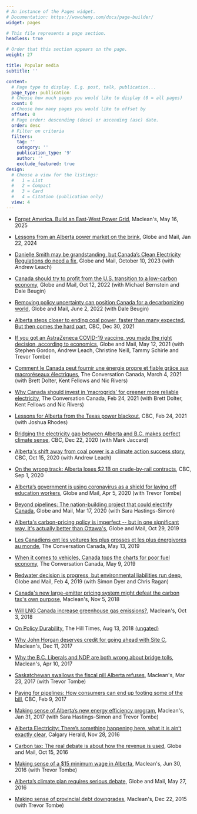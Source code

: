 ```yaml
---
# An instance of the Pages widget.
# Documentation: https://wowchemy.com/docs/page-builder/
widget: pages

# This file represents a page section.
headless: true

# Order that this section appears on the page.
weight: 27

title: Popular media
subtitle: ''

content:
  # Page type to display. E.g. post, talk, publication...
  page_type: publication
  # Choose how much pages you would like to display (0 = all pages)
  count: 0
  # Choose how many pages you would like to offset by
  offset: 0
  # Page order: descending (desc) or ascending (asc) date.
  order: desc
  # Filter on criteria
  filters:
    tag: ''
    category: ''
    publication_type: '9'
    author: ''
    exclude_featured: true
design:
  # Choose a view for the listings:
  #   1 = List
  #   2 = Compact
  #   3 = Card
  #   4 = Citation (publication only)
  view: 4
---
```

* <a href="https://macleans.ca/economy/forget-america-build-an-east-west-power-grid/" target="blank">Forget America. Build an East-West Power Grid</a>, Maclean's, 
May 16, 2025

- <a href="https://www.theglobeandmail.com/business/commentary/article-lessons-from-an-alberta-power-market-on-the-brink/" target="blank">Lessons from an Alberta power market on the brink</a>, Globe and Mail, Jan 22, 2024

* <a href="https://www.theglobeandmail.com/opinion/article-danielle-smith-may-be-grandstanding-but-canadas-clean-electricity/" target="blank">Danielle Smith may be grandstanding, but Canada’s Clean Electricity Regulations do need a fix</a>, Globe and Mail, October 10, 2023 (with Andrew Leach)

- <a href="https://www.theglobeandmail.com/opinion/article-climate-change-canada-low-carbon-economy/" target="blank">Canada should try to profit from the U.S. transition to a low-carbon economy</a>, Globe and Mail, Oct 12, 2022 (with Michael Bernstein and Dale Beugin)

* <a href="https://www.theglobeandmail.com/opinion/article-removing-policy-uncertainty-can-position-canada-for-a-decarbonizing/" target="blank">Removing policy uncertainty can position Canada for a decarbonizing world</a>, Globe and Mail, June 2, 2022 (with Dale Beugin)

- <a href="https://www.cbc.ca/news/canada/calgary/opinion-alberta-end-coal-power-natural-gas-solar-wind-nuclear-1.6300606" target="blank">Alberta steps closer to ending coal power, faster than many expected. But then comes the hard part</a>, CBC, Dec 30, 2021

* <a href="https://www.theglobeandmail.com/opinion/article-if-you-got-an-astrazeneca-covid-19-vaccine-you-made-the-right-decision/" target="blank">If you got an AstraZeneca COVID-19 vaccine, you made the right decision, according to economics</a>, Globe and Mail, May 12, 2021 (with Stephen Gordon, Andrew Leach, Christine Neill, Tammy Schirle and Trevor Tombe)

- <a href="https://theconversation.com/comment-le-canada-peut-fournir-une-energie-propre-et-fiable-grace-aux-macroreseaux-electriques-156025" target="blank">Comment le Canada peut fournir une énergie propre et fiable grâce aux macroréseaux électriques</a>, The Conversation Canada, March 4, 2021 (with Brett Dolter, Kent Fellows and Nic Rivers)

* <a href="https://theconversation.com/why-canada-should-invest-in-macrogrids-for-greener-more-reliable-electricity-155713" target="blank">Why Canada should invest in ‘macrogrids’ for greener more reliable electricity</a>, The Conversation Canada, Feb 24, 2021 (with Brett Dolter, Kent Fellows and Nic Rivers)

- <a href="https://www.cbc.ca/news/canada/calgary/road-ahead-texas-power-outages-lessons-for-alberta-1.5917052" target="blank">Lessons for Alberta from the Texas power blackout</a>, CBC, Feb 24, 2021 (with Joshua Rhodes)

* <a href="https://www.cbc.ca/news/canada/calgary/road-ahead-alberta-bc-electricity-bridge-interties-1.5848042" target="blank">Bridging the electricity gap between Alberta and B.C. makes perfect climate sense</a>, CBC, Dec 22, 2020 (with Mark Jaccard)

- <a href="https://www.cbc.ca/news/canada/calgary/road-ahead-alberta-coal-power-electricity-decline-1.5761858" target="blank">Alberta's shift away from coal power is a climate action success story</a>, CBC, Oct 15, 2020 (with Andrew Leach)

* <a href="https://www.cbc.ca/news/canada/calgary/alberta-crude-by-rail-1.5706160" target="blank">On the wrong track: Alberta loses $2.1B on crude-by-rail contracts</a>, CBC, Sep 1, 2020

- <a href="https://www.theglobeandmail.com/opinion/article-albertas-government-is-using-coronavirus-as-a-shield-for-laying-off/" target="blank">Alberta’s government is using coronavirus as a shield for laying off education workers</a>, Globe and Mail, Apr 5, 2020 (with Trevor Tombe)

* <a href="https://www.theglobeandmail.com/opinion/article-beyond-pipelines-the-nation-building-project-that-could-electrify/" target="blank">Beyond pipelines: The nation-building project that could electrify Canada</a>, Globe and Mail, Mar 17, 2020 (with Sara Hastings-Simon)

- <a href="https://www.theglobeandmail.com/opinion/article-albertas-carbon-pricing-policy-is-imperfect-but-in-one-significant/" target="blank">Alberta's carbon-pricing policy is imperfect -- but in one significant way, it's actually better than Ottawa's</a>, Globe and Mail, Oct 29, 2019

* <a href="https://theconversation.com/les-canadiens-ont-les-voitures-les-plus-grosses-et-les-plus-energivores-au-monde-116862" target="blank">Les Canadiens ont les voitures les plus grosses et les plus énergivores au monde</a>, The Conversation Canada, May 13, 2019

- <a href="https://theconversation.com/when-it-comes-to-vehicles-canada-tops-the-charts-for-poor-fuel-economy-115213" target="blank">When it comes to vehicles, Canada tops the charts for poor fuel economy</a>, The Conversation Canada, May 9, 2019

* <a href="https://www.theglobeandmail.com/opinion/article-redwater-decision-is-progress-but-environmental-liabilities-run-deep/" target="blank">Redwater decision is progress, but environmental liabilities run deep</a>, Globe and Mail, Feb 4, 2019 (with Simon Dyer and Chris Ragan)

- <a href="https://www.macleans.ca/opinion/canadas-new-large-emitter-pricing-system-defeats-the-carbon-taxs-own-purpose/" target="blank">Canada's new large-emitter pricing system might defeat the carbon tax's own purpose</a>, Maclean's, Nov 5, 2018

* <a href="https://www.macleans.ca/opinion/will-lng-canada-increase-greenhouse-gas-emissions-its-complicated/" target="blank">Will LNG Canada increase greenhouse gas emissions?</a>, Maclean's, Oct 3, 2018

- <a href="https://www.hilltimes.com/2018/08/13/on-policy-durability/153455" target="blank">On Policy Durability</a>, The Hill Times, Aug 13, 2018 <a href="https://www.dropbox.com/s/jp6n09pauy875mv/On%20policy%20durability%20-%20shaffer.docx?dl=0" target="blank">(ungated)</a>

* <a href="https://www.macleans.ca/news/canada/why-john-horgan-deserves-credit-for-going-ahead-with-site-c/" target="blank">Why John Horgan deserves credit for going ahead with Site C</a>, Maclean's, Dec 11, 2017

- <a href="https://www.macleans.ca/news/canada/to-toll-or-not-to-toll-is-that-the-election-question/" target="blank">Why the B.C. Liberals and NDP are both wrong about bridge tolls</a>, Maclean's, Apr 10, 2017

* <a href="https://www.macleans.ca/economy/economicanalysis/saskatchewan-swallows-the-fiscal-pill-alberta-refuses/" target="blank">Saskatchewan swallows the fiscal pill Alberta refuses</a>, Maclean's, Mar 23, 2017 (with Trevor Tombe)

- <a href="http://www.cbc.ca/news/canada/calgary/paying-for-pipelines-how-consumers-can-end-up-footing-some-of-the-bill-1.3972752" target="blank">Paying for pipelines: How consumers can end up footing some of the bill</a>, CBC, Feb 9, 2017

* <a href="https://www.macleans.ca/economy/economicanalysis/making-sense-of-albertas-new-energy-efficiency-program/" target="blank">Making sense of Alberta’s new energy efficiency program</a>, Maclean's, Jan 31, 2017 (with Sara Hastings-Simon and Trevor Tombe)

- <a href="https://calgaryherald.com/news/politics/shaffer-electricity-theres-something-happening-here-what-it-is-aint-exactly-clear" target="blank">Alberta Electricity: There’s something happening here, what it is ain’t exactly clear</a>, Calgary Herald, Nov 28, 2016

* <a href="https://www.theglobeandmail.com/opinion/carbon-tax-the-real-debate-is-how-the-revenue-is-used/article32378116/" target="blank">Carbon tax: The real debate is about how the revenue is used</a>, Globe and Mail, Oct 15, 2016

- <a href="https://www.macleans.ca/economy/economicanalysis/making-sense-of-a-15-minimum-wage-in-alberta/" target="blank">Making sense of a $15 minimum wage in Alberta</a>, Maclean's, Jun 30, 2016 (with Trevor Tombe)

* <a href="https://www.theglobeandmail.com/opinion/albertas-climate-plan-requires-serious-debate/article30195573/" target="blank">Alberta’s climate plan requires serious debate</a>, Globe and Mail, May 27, 2016

- <a href="https://www.macleans.ca/economy/economicanalysis/making-sense-of-provincial-debt-downgrades/" target="blank">Making sense of provincial debt downgrades</a>, Maclean's, Dec 22, 2015 (with Trevor Tombe)

